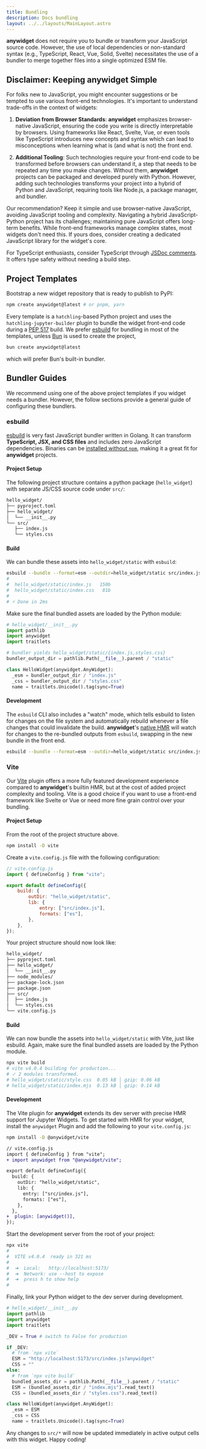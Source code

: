 ```yaml
---
title: Bundling
description: Docs bundling
layout: ../../layouts/MainLayout.astro
---
```


**anywidget** does not require you to bundle or transform your JavaScript source
code. However, the use of local dependencies or non-standard syntax (e.g.,
TypeScript, React, Vue, Solid, Svelte) necessitates the use of a bundler to
merge together files into a single optimized ESM file.

## Disclaimer: Keeping anywidget Simple

For folks new to JavaScript, you might encounter suggestions or be tempted to
use various front-end technologies. It's important to understand trade-offs in
the context of widgets:

1. **Deviation from Browser Standards**: **anywidget** emphasizes browser-native
   JavaScript, ensuring the code you write is directly interpretable by
   browsers. Using frameworks like React, Svelte, Vue, or even tools like
   TypeScript introduces new concepts and syntax which can lead to
   misconceptions when learning what is (and what is not) the front end.

2. **Additional Tooling**: Such technologies require your front-end code to be
   transformed before browsers can understand it, a step that needs to be
   repeated any time you make changes. Without them, **anywidget** projects can
   be packaged and developed purely with Python. However, adding such
   technologies transforms your project into a hybrid of Python and JavaScript,
   requiring tools like Node.js, a package manager, and bundler.

Our recommendation? Keep it simple and use browser-native JavaScript, avoiding
JavaScript tooling and complexity. Navigating a hybrid JavaScript-Python project
has its challenges; maintaining pure JavaScript offers long-term benefits. While
front-end frameworks manage complex states, most widgets don't need this. If
yours does, consider creating a dedicated JavaScript library for the widget's
core.

For TypeScript enthusiasts, consider TypeScript through
[JSDoc comments](https://www.typescriptlang.org/docs/handbook/jsdoc-supported-types.html).
It offers type safety without needing a build step.

## Project Templates

Bootstrap a new widget repository that is ready to publish to PyPI:

```sh
npm create anywidget@latest # or pnpm, yarn
```

Every template is a `hatchling`-based Python project and uses the
`hatchling-jupyter-builder` plugin to bundle the widget front-end code during a
[PEP 517](https://peps.python.org/pep-0517/) build. We prefer
[esbuild](https://esbuild.github.io/) for bundling in most of the templates,
unless [Bun](https://bun.sh/) is used to create the project,

```sh
bun create anywidget@latest
```

which will prefer Bun's built-in bundler.

## Bundler Guides

We recommend using one of the above project templates if you widget needs a
bundler. However, the follow sections provide a general guide of configuring
these bundlers.

### esbuild

[esbuild](https://esbuild.github.io/) is very fast JavaScript bundler written in
Golang. It can transform **TypeScript, JSX, and CSS files** and includes zero
JavaScript dependencies. Binaries can be
[installed without `npm`](https://esbuild.github.io/getting-started/#other-ways-to-install),
making it a great fit for **anywidget** projects.

#### Project Setup

The following project structure contains a python package (`hello_widget`) with
separate JS/CSS source code under `src/`:

```bash
hello_widget/
├── pyproject.toml
├── hello_widget/
│  └── __init__.py
└── src/
   ├── index.js
   └── styles.css
```

#### Build

We can bundle these assets into `hello_widget/static` with `esbuild`:

```bash
esbuild --bundle --format=esm --outdir=hello_widget/static src/index.js
#
#  hello_widget/static/index.js   150b
#  hello_widget/static/index.css   81b
#
# ⚡ Done in 2ms
```

Make sure the final bundled assets are loaded by the Python module:

```python
# hello_widget/__init__.py
import pathlib
import anywidget
import traitlets

# bundler yields hello_widget/static/{index.js,styles.css}
bundler_output_dir = pathlib.Path(__file__).parent / "static"

class HelloWidget(anywidget.AnyWidget):
  _esm = bundler_output_dir / "index.js"
  _css = bundler_output_dir / "styles.css"
  name = traitlets.Unicode().tag(sync=True)
```

#### Development

The `esbuild` CLI also includes a "watch" mode, which tells esbuild to listen
for changes on the file system and automatically rebuild whenever a file changes
that could invalidate the build. **anywidget**'s
[native HMR](/blog/anywidget-02#native-hot-module-replacement-hmr) will watch
for changes to the re-bundled outputs from `esbuild`, swapping in the new bundle
in the front end.

```bash
esbuild --bundle --format=esm --outdir=hello_widget/static src/index.js --watch
```

### Vite

Our [Vite](https://vitejs.dev/) plugin offers a more fully featured development
experience compared to **anywidget**'s builtin HMR, but at the cost of added
project complexity and tooling. Vite is a good choice if you want to use a
front-end framework like Svelte or Vue or need more fine grain control over your
bundling.

#### Project Setup

From the root of the project structure above.

```bash
npm install -D vite
```

Create a `vite.config.js` file with the following configuration:

```javascript
// vite.config.js
import { defineConfig } from "vite";

export default defineConfig({
	build: {
		outDir: "hello_widget/static",
		lib: {
			entry: ["src/index.js"],
			formats: ["es"],
		},
	},
});
```

Your project structure should now look like:

```bash
hello_widget/
├── pyproject.toml
├── hello_widget/
│  └── __init__.py
├── node_modules/
├── package-lock.json
├── package.json
├── src/
│  ├── index.js
│  └── styles.css
└── vite.config.js
```

#### Build

We can now bundle the assets into `hello_widget/static` with Vite, just like
esbuild. Again, make sure the final bundled assets are loaded by the Python
module.

```bash
npx vite build
# vite v4.0.4 building for production...
# ✓ 2 modules transformed.
# hello_widget/static/style.css  0.05 kB │ gzip: 0.06 kB
# hello_widget/static/index.mjs  0.13 kB │ gzip: 0.14 kB
```

#### Development

The Vite plugin for **anywidget** extends its dev server with precise HMR
support for Jupyter Widgets. To get started with HMR for your widget, install
the `anywidget` Plugin and add the following to your `vite.config.js`:

```bash
npm install -D @anywidget/vite
```

```diff
// vite.config.js
import { defineConfig } from "vite";
+ import anywidget from "@anywidget/vite";

export default defineConfig({
  build: {
    outDir: "hello_widget/static",
    lib: {
      entry: ["src/index.js"],
      formats: ["es"],
    },
  },
+  plugin: [anywidget()],
});
```

Start the development server from the root of your project:

```bash
npx vite
#
#  VITE v4.0.4  ready in 321 ms
#
#  ➜  Local:   http://localhost:5173/
#  ➜  Network: use --host to expose
#  ➜  press h to show help
#
```

Finally, link your Python widget to the dev server during development.

```python
# hello_widget/__init__.py
import pathlib
import anywidget
import traitlets

_DEV = True # switch to False for production

if _DEV:
  # from `npx vite`
  ESM = "http://localhost:5173/src/index.js?anywidget"
  CSS = ""
else:
  # from `npx vite build`
  bundled_assets_dir = pathlib.Path(__file__).parent / "static"
  ESM = (bundled_assets_dir / "index.mjs").read_text()
  CSS = (bundled_assets_dir / "styles.css").read_text()

class HelloWidget(anywidget.AnyWidget):
  _esm = ESM
  _css = CSS
  name = traitlets.Unicode().tag(sync=True)
```

Any changes to `src/*` will now be updated immediately in active output cells
with this widget. Happy coding!
